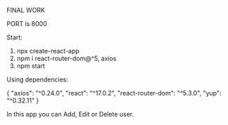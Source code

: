 FINAL WORK

PORT is 8000

Start:

1. npx create-react-app
2. npm i react-router-dom@^5, axios
3. npm start

Using dependencies:

{
"axios": "^0.24.0",
"react": "^17.0.2",
"react-router-dom": "^5.3.0",
"yup": "^0.32.11"
}

In this app you can Add, Edit or Delete user.
